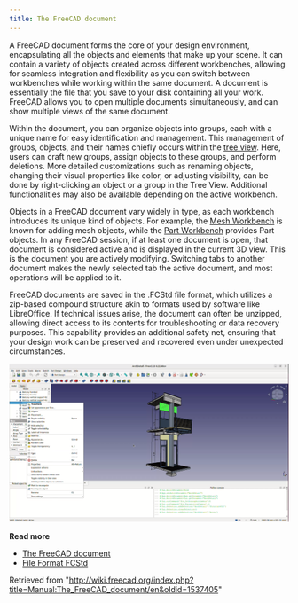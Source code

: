 ```yaml
---
title: The FreeCAD document
---
```


A FreeCAD document forms the core of your design environment, encapsulating all the objects and elements that make up your scene. It can contain a variety of objects created across different workbenches, allowing for seamless integration and flexibility as you can switch between workbenches while working within the same document. A document is essentially the file that you save to your disk containing all your work. FreeCAD allows you to open multiple documents simultaneously, and can show multiple views of the same document.

Within the document, you can organize objects into groups, each with a unique name for easy identification and management. This management of groups, objects, and their names chiefly occurs within the [tree view](/Tree_view "Tree view"). Here, users can craft new groups, assign objects to these groups, and perform deletions. More detailed customizations such as renaming objects, changing their visual properties like color, or adjusting visibility, can be done by right-clicking an object or a group in the Tree View. Additional functionalities may also be available depending on the active workbench.

Objects in a FreeCAD document vary widely in type, as each workbench introduces its unique kind of objects. For example, the [Mesh Workbench](/Mesh_Workbench "Mesh Workbench") is known for adding mesh objects, while the [Part Workbench](/Part_Workbench "Part Workbench") provides Part objects. In any FreeCAD session, if at least one document is open, that document is considered active and is displayed in the current 3D view. This is the document you are actively modifying. Switching tabs to another document makes the newly selected tab the active document, and most operations will be applied to it.

FreeCAD documents are saved in the .FCStd file format, which utilizes a zip-based compound structure akin to formats used by software like LibreOffice. If technical issues arise, the document can often be unzipped, allowing direct access to its contents for troubleshooting or data recovery purposes. This capability provides an additional safety net, ensuring that your design work can be preserved and recovered even under unexpected circumstances.

![](/src/assets/images/FreeCAD_022_Document.png)

**Read more**

- [The FreeCAD document](/Document_structure "Document structure")
- [File Format FCStd](/File_Format_FCStd "File Format FCStd")

Retrieved from "<http://wiki.freecad.org/index.php?title=Manual:The_FreeCAD_document/en&oldid=1537405>"
